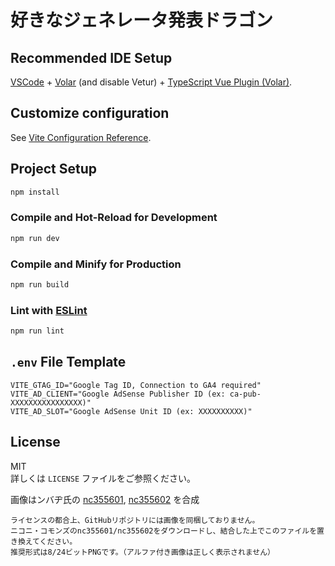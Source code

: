 # 好きなジェネレータ発表ドラゴン

## Recommended IDE Setup

[VSCode](https://code.visualstudio.com/) + [Volar](https://marketplace.visualstudio.com/items?itemName=Vue.volar) (and disable Vetur) + [TypeScript Vue Plugin (Volar)](https://marketplace.visualstudio.com/items?itemName=Vue.vscode-typescript-vue-plugin).

## Customize configuration

See [Vite Configuration Reference](https://vitejs.dev/config/).

## Project Setup

```sh
npm install
```

### Compile and Hot-Reload for Development

```sh
npm run dev
```

### Compile and Minify for Production

```sh
npm run build
```

### Lint with [ESLint](https://eslint.org/)

```sh
npm run lint
```

## `.env` File Template

```
VITE_GTAG_ID="Google Tag ID, Connection to GA4 required"
VITE_AD_CLIENT="Google AdSense Publisher ID (ex: ca-pub-XXXXXXXXXXXXXXXX)"
VITE_AD_SLOT="Google AdSense Unit ID (ex: XXXXXXXXXX)"
```

## License

MIT  
詳しくは `LICENSE` ファイルをご参照ください。

画像はンバヂ氏の [nc355601](https://commons.nicovideo.jp/works/nc355601), [nc355602](https://commons.nicovideo.jp/works/nc355602) を合成

```
ライセンスの都合上、GitHubリポジトリには画像を同梱しておりません。
ニコニ・コモンズのnc355601/nc355602をダウンロードし、結合した上でこのファイルを置き換えてください。
推奨形式は8/24ビットPNGです。（アルファ付き画像は正しく表示されません）
```

